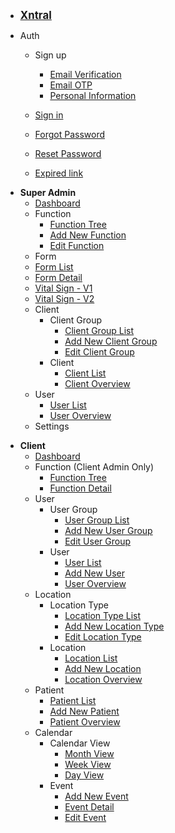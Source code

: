 - [**<span style="font-size: 1.2em; text-decoration: underline;">Xntral</span>**](/)

- Auth  
  - Sign up
    - [Email Verification](Auth/Signup/EmailVerification.md)
    - [Email OTP](Auth/Signup/OTPPage.md)
    - [Personal Information](Auth/Signup/PersonalInformation.md)

  - [Sign in](Auth/Signin/Signin.md)
  - [Forgot Password](Auth/ForgotPassword/ForgotPassword.md)
  - [Reset Password](Auth/ResetPassword/ResetPassword.md)
  - [Expired link](Auth/ExpiredLink/ExpiredLink.md)

<!-- Super Admin -->
- **Super Admin**
  - [Dashboard](SuperAdmin/Dashboard/Dashboard.md)
  - Function 
    - [Function Tree](SuperAdmin/Function/FunctionTree.md)
    - [Add New Function](SuperAdmin/Function/AddNewFunction.md)
    - [Edit Function](SuperAdmin/Function/EditFunction.md)
  - Form
   - [Form List](SuperAdmin/Form/FormList.md)
   - [Form Detail](SuperAdmin/Form/FormDetail.md)
   - [Vital Sign - V1](SuperAdmin/Form/VitalSign/V1.md)
   - [Vital Sign - V2](SuperAdmin/Form/VitalSign/V2.md)
  - Client
    - Client Group
      - [Client Group List](SuperAdmin/Client/ClientGroup/ClientGroupList.md)
      - [Add New Client Group](SuperAdmin/Client/ClientGroup/AddNewClientGroup.md)  
      - [Edit Client Group](SuperAdmin/Client/ClientGroup/EditClientGroup.md)
    - Client
      - [Client List](SuperAdmin/Client/Client/ClientList.md)
      - [Client Overview](SuperAdmin/Client/Client/ClientOverview.md)
  - User
    - [User List](SuperAdmin/User/UserList.md)
    - [User Overview](SuperAdmin/User/UserOverview.md)
  - Settings

<!-- Client -->
- **Client**  
  - [Dashboard](Client/Dashboard/Dashboard.md)
  - Function (Client Admin Only)
    - [Function Tree](Client/Function/FunctionTree.md)
    - [Function Detail](Client/Function/FunctionDetail.md)
  - User
    - User Group
      - [User Group List](Client/User/UserGroup/UserGroupList.md)
      - [Add New User Group](Client/User/UserGroup/AddNewUserGroup.md)
      - [Edit User Group](Client/User/UserGroup/EditUserGroup.md)
    - User
      - [User List](Client/User/User/UserList.md)
      - [Add New User](Client/User/User/AddNewUser.md)
      - [User Overview](Client/User/User/UserOverview.md)
  - Location 
    - Location Type
      - [Location Type List](Client/Location/LocationType/LocationTypeList.md)
      - [Add New Location Type](Client/Location/LocationType/AddNewLocationType.md)
      - [Edit Location Type](Client/Location/LocationType/EditLocationType.md)
    - Location
      - [Location List](Client/Location/Location/LocationList.md)
      - [Add New Location](Client/Location/Location/AddNewLocation.md)
      - [Location Overview](Client/Location/Location/LocationOverview.md) 
  - Patient
    - [Patient List](Client/Patient/PatientList.md)
    - [Add New Patient](Client/Patient/AddNewPatient.md)
    - [Patient Overview](Client/Patient/PatientOverview.md)
  - Calendar
    - Calendar View
      - [Month View](Client/Calendar/MonthView.md)
      - [Week View](Client/Calendar/WeekView.md)
      - [Day View](Client/Calendar/DayView.md)
    - Event
      - [Add New Event](Client/Calendar/Event/AddNewEvent.md)
      - [Event Detail](Client/Calendar/Event/EventDetail.md)
      - [Edit Event](Client/Calendar/Event/EditEvent.md)






